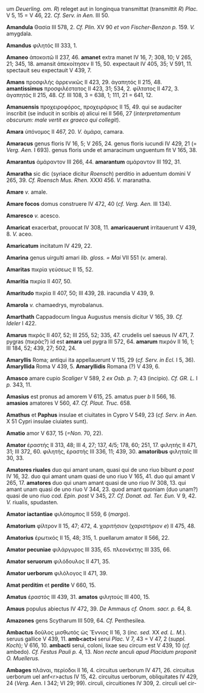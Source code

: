 um *Deuerling. om. R*) releget aut in longinqua transmittat (transmittit
*R*) *Plac.* V 5, 15 = V 46, 22. *Cf. Serv. in Aen.* III 50.

**Amandula** Θασία III 578, 2. *Cf. Plin.* XV 90 *et von
Fischer-Benzon p.* 159. *V.* amygdala.

**Amandus** φιλητός III 333, 1.

**Amaneo** ἀποκοιτῶ II 237, 46. **amanet** extra manet IV 16, 7; 308,
10; V 265, 21; 345, 18. amansit ἀπεκοίτησεν II 15, 50. expectauit IV
405, 35; V 591, 11. spectauit seu expectauit V 439, 7.

**Amans** προσφιλής ἀρρενικῶς II 423, 29. ἀγαπητός II 215, 48.
**amantissimus** προσφιλέστατος II 423, 31; 534, 2. φίλτατος II 472, 3.
ἀγαπητός II 215, 48. *Cf.* III 108, 3 = 638, 1; 111, 21 = 641, 12.

**Amanuensis** προχειροφόρος, προχειράριος II 15, 49. qui se audaciter
inscribit (se inducit in scribis *a*) alicui rei II 566, 27
(*interpretamentum obscurum: male vertit ex graeco qui collegit*).

**Amara** ὑπόνομος II 467, 20. *V.* ἀμάρα, camara.

**Amaracus** genus floris IV 16, 5; V 265, 24. genus floris iucundi IV
429, 21 (= *Verg. Aen.* I 693). genus floris unde et amaracinum
unguentum fit V 165, 38.

**Amarantus** ἀμάραντον III 266, 44. **amarantum** αμάραντον III 192,
31.

**Amaratha** sic dic (syriace dicitur *Roensch*) perditio in aduentum
domini V 265, 39. *Cf. Roensch Mus. Rhen.* XXXI 456. *V.* maranatha.

**Amare** *v.* amale.

**Amare focos** domus construere IV 472, 40 (*cf. Verg. Aen.* III 134).

**Amaresco** *v.* acesco.

**Amaricat** exacerbat, prouocat IV 308, 11. **amaricauerunt**
irritauerunt V 439, 8. *V.* aceo.

**Amaricatum** incitatum IV 429, 22.

**Amarina** genus uirgulti amari *lib. gloss. = Mai* VII 551 (*v.*
amera).

**Amaritas** πικρία γεύσεως II 15, 52.

**Amaritia** πικρία II 407, 50.

**Amaritudo** πικρία II 407, 50; III 439, 28. iracundia V 439, 9.

**Amarola** *v.* chamaedrys, myrobalanus.

**Amarthath** Cappadocum lingua Augustus mensis dicitur V 165, 39. *Cf.
Ideler* I 422.

**Amarus** πικρός II 407, 52; III 255, 52; 335, 47. crudelis uel saeuus
IV 471, 7. pygras (πικράς?) id est **amara** uel pygra III 572, 64.
**amarum** πικρόν II 16, 1; III 184, 52; 439, 27; 502, 24.

**Amaryllis** Roma; antiqui ita appellauerunt V 115, 29 (*cf. Serv. in
Ecl.* I 5, 36). **Amaryllida** Roma V 439, 5. **Amaryllidis** Romana (?)
V 439, 6.

**Amasco** amare cupio *Scaliger* V 589, 2 *ex Osb. p.* 7; 43 (incipio).
*Cf. GR. L.* I *p.* 343, 11.

**Amasius** est pronus ad amorem V 615, 25. amatus puer *b* II 566, 16.
**amasios** amatores V 560, 47. *Cf. Plaut. Truc.* 658.

**Amathus** et **Paphus** insulae et ciuitates in Cypro V 549, 23 (*cf.
Serv. in Aen.* X 51 Cypri insulae ciuiates sunt).

**Amatio** amor V 637, 15 (*=Non.* 70, 22).

**Amator** ἐραστής II 313, 48; III 4, 27; 137, 4/5; 178, 60; 251, 17.
φιλητής II 471, 31; III 372, 60. φιλητής, ἐραστής III 336, 11; 439, 30.
**amatoribus** φιληταῖς III 30, 33.

**Amatores riuales** duo qui amant unam, quasi qui de uno riuo bibunt *a
post* IV 16, 32. duo qui amant unam quasi de uno riuo V 165, 41. duo qui
amant V 265, 17. **amatores** duo qui unam amant quasi de uno riuo IV
308, 13. qui amant unam quasi de uno riuo V 344, 23. quod amant quoniam
(duo unam?) quasi de uno riuo *cod. Epin. post* V 345, 27. *Cf. Donat.
ad. Ter. Eun.* V 9, 42. *V.* riualis, spudasten.

**Amator iactantiae** φιλόπομπος II 559, 6 (*margo*).

**Amatorium** φίλτρον II 15, 47; 472, 4. χαριτήσιον (χαριστήριον *e*) II
475, 48.

**Amatorius** ἐρωτικός II 15, 48; 315, 1. puellarum amator II 566, 22.

**Amator pecuniae** φιλάργυρος III 335, 65. πλεονέκτης III 335, 66.

**Amator seruorum** φιλόδουλος II 471, 35.

**Amator uerborum** φιλόλογος II 471, 39.

**Amat perditim** et **perdite** V 660, 15.

**Amatus** ἐραστός III 439, 31. **amatos** φιλητούς III 400, 15.

**Amaus** populus abiectus IV 472, 39. *De* Ammaus *cf. Onom. sacr. p.*
64, 8.

**Amazones** gens Scytharum III 509, 64. *Cf.* Penthesilea.

**Ambactus** δοῦλος μισθωτός ὡς Ἔννιος II 16, 3 (*inc. sed.* XX *ed. L.
M.*). seruus gallice V 439, 11. **amb\<act\>i** serui *Plac.* V 7, 43 =
V 47, 2 (*suppl. Koch*); V 616, 10. **ambacti** serui, coloni, lixae seu
circum est V 439, 10 (*cf.* ambedo). *Cf. Festus Pauli p.* 4, 13. *Non
recte* anculi *apud Placidum proponit O. Muellerus.*

**Ambages** πλάναι, περίοδοι II 16, 4. circuitus uerborum IV 471, 26.
circuitus uerborum uel anf\<r\>actus IV 15, 42. circuitus uerborum,
obliquitates IV 429, 24 (*Verg. Aen.* I 342; VI 29; 99). circuli,
circuitiones IV 309, 2. circuli uel cir-
